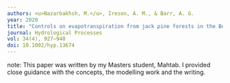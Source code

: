 ```yaml
---
authors: <u>Nazarbakhsh, M.</u>, Ireson, A. M., & Barr, A. G.
year: 2020
title: "Controls on evapotranspiration from jack pine forests in the Boreal Plains Ecozone."
journal: Hydrological Processes
vol: 34(4), 927–940
doi: 10.1002/hyp.13674
---
```

note: This paper was written by my Masters student, Mahtab. I provided close guidance with the concepts, the modelling work and the writing.
